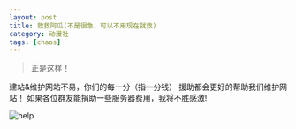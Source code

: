 ```yaml
---
layout: post
title: 救救阿瓜(不是很急，可以不用现在就救)
category: 动漫社
tags: [chaos]
---
```

>正是这样！

建站&维护网站不易，你们的每一分（~~指一分钱~~） 援助都会更好的帮助我们维护网站！
如果各位群友能捐助一些服务器费用，我将不胜感激!


![help](https://dev.tencent.com/u/Water_Emissary/p/pbed/git/raw/master/help/help.png)
